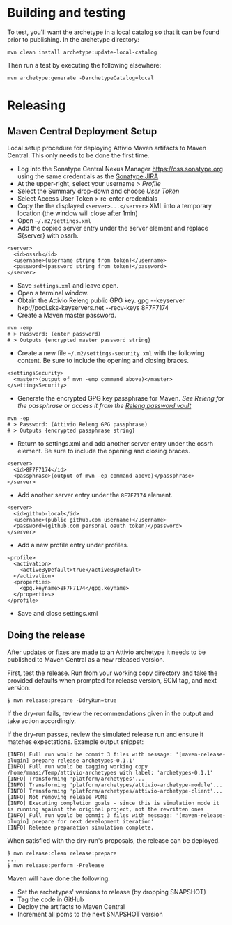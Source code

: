 # Building and testing

To test, you'll want the archetype in a local catalog so that it can be found prior to publishing.  In the archetype directory:

    mvn clean install archetype:update-local-catalog

Then run a test by executing the following elsewhere:

    mvn archetype:generate -DarchetypeCatalog=local

# Releasing

## Maven Central Deployment Setup

Local setup procedure for deploying Attivio Maven artifacts to Maven Central.  This only needs to be done the first time.

* Log into the Sonatype Central Nexus Manager https://oss.sonatype.org using the same credentials as the [Sonatype JIRA](https://issues.sonatype.org)
* At the upper-right, select your username > _Profile_
* Select the Summary drop-down and choose _User Token_
* Select Access User Token > re-enter credentials
* Copy the the displayed `<server>...</server>` XML into a temporary location (the window will close after 1min)
* Open `~/.m2/settings.xml`
* Add the copied server entry under the server element and replace ${server} with ossrh.
```
<server>
  <id>ossrh</id>
  <username>(username string from token)</username>
  <password>(password string from token)</password>
</server> 
```
* Save `settings.xml` and leave open.
* Open a terminal window.
* Obtain the Attivio Releng public GPG key.
    gpg --keyserver hkp://pool.sks-keyservers.net --recv-keys 8F7F7174
* Create a Maven master password.
```
mvn -emp
# > Password: (enter password)
# > Outputs {encrypted master password string}
```    
* Create a new file `~/.m2/settings-security.xml` with the following content. Be sure to include the opening and closing braces.
```
<settingsSecurity> 
  <master>(output of mvn -emp command above)</master> 
</settingsSecurity>
```
* Generate the encrypted GPG key passphrase for Maven.  _See Releng for the passphrase or access it from the [Releng password vault](https://git.attivio.com/attivio/relengdata/blob/master/team_releng.psafe3)_
```
mvn -ep
# > Password: (Attivio Releng GPG passphrase)
# > Outputs {encrypted passphrase string}
```
* Return to settings.xml and add another server entry under the ossrh element. Be sure to include the opening and closing braces.
```
<server>
  <id>8F7F7174</id>
  <passphrase>(output of mvn -ep command above)</passphrase>
</server>
```
* Add another server entry under the `8F7F7174` element.
```
<server>
  <id>github-local</id>
  <username>(public github.com username)</username>
  <password>(github.com personal oauth token)</password>
</server>
```
* Add a new profile entry under profiles.
```
<profile>
  <activation>
    <activeByDefault>true</activeByDefault>
  </activation>
  <properties>
    <gpg.keyname>8F7F7174</gpg.keyname>
  </properties>
</profile>
```
* Save and close settings.xml

## Doing the release

After updates or fixes are made to an Attivio archetype it needs to be published to Maven Central as a new released version.

First, test the release.  Run from your working copy directory and take the provided defaults when prompted for release version, SCM tag, and next version.

    $ mvn release:prepare -DdryRun=true

If the dry-run fails, review the recommendations given in the output and take action accordingly.

If the dry-run passes, review the simulated release run and ensure it matches expectations.  Example output snippet:

    [INFO] Full run would be commit 3 files with message: '[maven-release-plugin] prepare release archetypes-0.1.1'
    [INFO] Full run would be tagging working copy /home/mmasi/Temp/attivio-archetypes with label: 'archetypes-0.1.1'
    [INFO] Transforming 'platform/archetypes'...
    [INFO] Transforming 'platform/archetypes/attivio-archetype-module'...
    [INFO] Transforming 'platform/archetypes/attivio-archetype-client'...
    [INFO] Not removing release POMs
    [INFO] Executing completion goals - since this is simulation mode it is running against the original project, not the rewritten ones
    [INFO] Full run would be commit 3 files with message: '[maven-release-plugin] prepare for next development iteration'
    [INFO] Release preparation simulation complete.

When satisfied with the dry-run's proposals, the release can be deployed.  

    $ mvn release:clean release:prepare
    ...
    $ mvn release:perform -Prelease

Maven will have done the following:

* Set the archetypes' versions to release (by dropping SNAPSHOT)
* Tag the code in GitHub
* Deploy the artifacts to Maven Central
* Increment all poms to the next SNAPSHOT version
